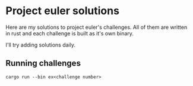 # Project euler solutions

Here are my solutions to project euler's challenges.
All of them are written in rust and each challenge is built as it's own binary.

I'll try adding solutions daily.

## Running challenges
```
cargo run --bin ex<challenge number>
```